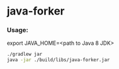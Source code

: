 # java-forker

### Usage:

export JAVA_HOME=<path to Java 8 JDK>

```bash
./gradlew jar
java -jar ./build/libs/java-forker.jar
```